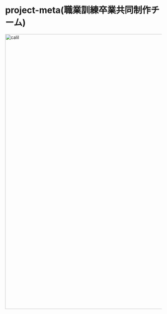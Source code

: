 # project-meta(職業訓練卒業共同制作チーム)
<img width="884" alt="calil" src="https://user-images.githubusercontent.com/39044771/49492928-7cabfc00-f89d-11e8-8e7f-837691d7da5f.png">
